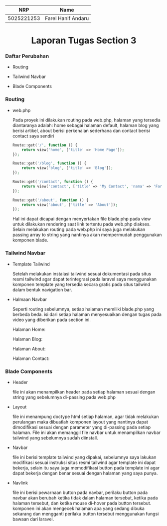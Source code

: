 <div align=center>

|    NRP     |      Name      |
| :--------: | :------------: |
| 5025221253 | Farel Hanif Andaru |

# Laporan Tugas Section 3

</div>

### Daftar Perubahan

- Routing

- Tailwind Navbar

- Blade Components


### Routing

- web.php

    Pada proyek ini dilakukan routing pada web.php, halaman yang tersedia diantaranya adalah: home sebagai halaman default, halaman blog yang berisi artikel, about berisi perkenalan sederhana dan contact berisi contact saya sendiri

    ```php
    Route::get('/', function () {
        return view('home', ['title' => 'Home Page']);
    });

    Route::get('/blog', function () {
        return view('blog', ['title' => 'Blog']);
    });

    Route::get('/contact', function () {
        return view('contact', ['title' => 'My Contact', 'nama' => 'Farel Hanif Andaru', 'email' => 'farelhanifandaru@gmail.com', 'nohp' => '082233878635']);
    });

    Route::get('/about', function () {
        return view('about', ['title' => 'About']);
    });
    ```
    Hal ini dapat dicapai dengan menyertakan file blade.php pada view untuk dilakukan rendering saat link tertentu pada web.php diakses. Selain melakukan routing pada web.php ini saya juga melakukan passing array to string yang nantinya akan mempermudah penggunakan komponen blade.


### Tailwind Navbar
- Template Tailwind
    
    Setelah melakukan instalasi tailwind sesuai dokumentasi pada situs resmi tailwind agar dapat terintegrasi pada laravel saya menggunakan komponen template yang tersedia secara gratis pada situs tailwind dalam bentuk navigation bar.

- Halmaan Navbar

    Seperti routing sebelumnya, setiap halaman memiliki blade.php yang berbeda beda. isi dari setiap halaman menyesuaikan dengan tugas pada video yang diberikan pada section ini.

    Halaman Home:

    Halaman Blog:

    Halaman About:

    Halaman Contact:

### Blade Components

- Header
    
    file ini akan menampilkan header pada setiap halaman sesuai dengan string yang sebelumnya di-passing pada web.php

- Layout

    file ini menampung doctype html setiap halaman, agar tidak melakukan perulangan maka dibuatlah komponen layout yang nantinya dapat dimodifikasi sesuai dengan parameter yang di-passing pada setiap halaman. File ini akan memanggil file navbar untuk menampilkan navbar tailwind yang sebelumnya sudah diinstall.

- Navbar

    file ini berisi template tailwind yang dipakai, sebelumnya saya lakukan modifikasi sesuai instruksi situs resmi tailwind agar template ini dapat bekerja, selain itu saya juga memodifikasi button pada template ini agar dapat bekerja dengan benar sesuai dengan halaman yang saya punya.

- Navlink

    file ini berisi pewarnaan button pada navbar, perilaku button pada navbar akan berubah ketika tidak dalam halaman tersebut, ketika pada halaman tersebut, dan ketika mouse di-hover pada button tersebut. komponen ini akan mengecek halaman apa yang sedang dibuka sekarang dan mengganti perilaku button tersebut menggunakan fungsi bawaan dari laravel.